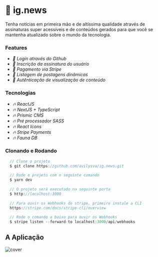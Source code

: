 # :newspaper: ig.news

Tenha notícias em primeira mão e de altíssima qualidade através de assinaturas super acessíveis e de conteúdos gerados para que você se mantenha atualizado sobre o mundo da tecnologia.

### Features

- *:pencil: Login através do Github*
- *:pencil: Inscrição da assinatura do usuário*
- *:pencil: Pagamento via Stripe*
- *:pencil: Listagem de postagens dinâmicas*
- *:pencil: Autênticação de visualização de conteúdo*

### Tecnologias

- *:fire: ReactJS*
- *:fire: NextJS + TypeScript*
- *:fire: Prismic CMS*
- *:fire: Pré processador SASS*
- *:fire: React Icons*
- *:fire: Stripe Payments*
- *:fire: Fauna DB*

### Clonando e Rodando
```javascript
  // Clone o projeto
  $ git clone https://github.com/avilysva/ig.news.git
  
  // Rode o projeto com o seguinte comando
  $ yarn dev
  
  // O projeto será executado na seguinte porta
  $ http://localhost:3000
  
  // Para ouvir os Webhooks do stripe, primeiro instale a CLI
  https://stripe.com/docs/stripe-cli/overview
  
  // Rode o comando a baixo para ouvir os Webhooks
  $ stripe listen --forward-to localhost:3000/api/webhooks
```

## A Aplicação

![cover](https://github.com/avilysva/avilysva/blob/master/projects-images/ig.news/cover.png)

